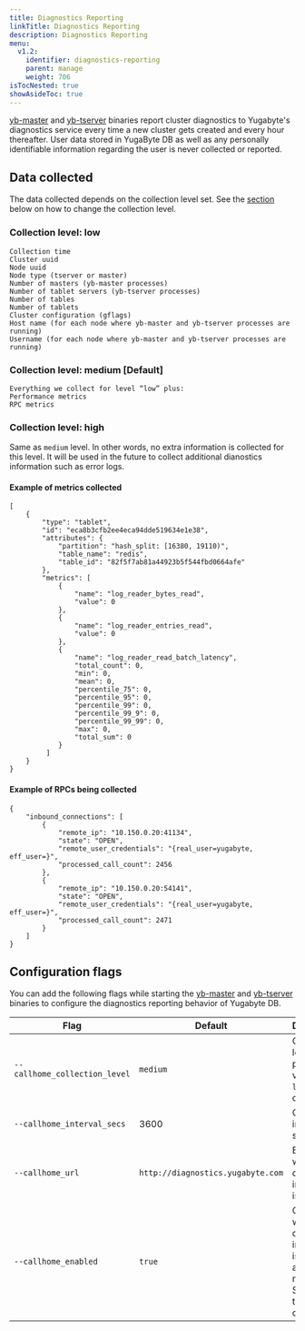 ```yaml
---
title: Diagnostics Reporting
linkTitle: Diagnostics Reporting
description: Diagnostics Reporting
menu:
  v1.2:
    identifier: diagnostics-reporting
    parent: manage
    weight: 706
isTocNested: true
showAsideToc: true
---
```


[yb-master](../../admin/yb-master/) and [yb-tserver](../../admin/yb-tserver/) binaries report cluster diagnostics to Yugabyte's diagnostics service every time a new cluster gets created and every hour thereafter. User data stored in YugaByte DB as well as any personally identifiable information regarding the user is never collected or reported.

## Data collected

The data collected depends on the collection level set. See the [section](#configuration-flags) below on how to change the collection level.

### Collection level: low

```
Collection time
Cluster uuid
Node uuid
Node type (tserver or master)
Number of masters (yb-master processes)
Number of tablet servers (yb-tserver processes)
Number of tables
Number of tablets
Cluster configuration (gflags)
Host name (for each node where yb-master and yb-tserver processes are running)
Username (for each node where yb-master and yb-tserver processes are running)
```

### Collection level: medium [Default]

```
Everything we collect for level “low” plus:
Performance metrics
RPC metrics
```


### Collection level: high
Same as `medium` level. In other words, no extra information is collected for this level. It will be used in the future to collect additional dianostics information such as error logs.

#### Example of metrics collected

```
[
    {
        "type": "tablet",
        "id": "eca8b3cfb2ee4eca94dde519634e1e38",
        "attributes": {
            "partition": "hash_split: [16380, 19110)",
            "table_name": "redis",
            "table_id": "82f5f7ab81a44923b5f544fbd0664afe"
        },
        "metrics": [
            {
                "name": "log_reader_bytes_read",
                "value": 0
            },
            {
                "name": "log_reader_entries_read",
                "value": 0
            },
            {
                "name": "log_reader_read_batch_latency",
                "total_count": 0,
                "min": 0,
                "mean": 0,
                "percentile_75": 0,
                "percentile_95": 0,
                "percentile_99": 0,
                "percentile_99_9": 0,
                "percentile_99_99": 0,
                "max": 0,
                "total_sum": 0
            }
         ]
    }
}
```

#### Example of RPCs being collected

```
{
    "inbound_connections": [
        {
            "remote_ip": "10.150.0.20:41134",
            "state": "OPEN",
            "remote_user_credentials": "{real_user=yugabyte, eff_user=}",
            "processed_call_count": 2456
        },
        {
            "remote_ip": "10.150.0.20:54141",
            "state": "OPEN",
            "remote_user_credentials": "{real_user=yugabyte, eff_user=}",
            "processed_call_count": 2471
        }
    ]
}
```

## Configuration flags

You can add the following flags while starting the [yb-master](../../admin/yb-master/) and [yb-tserver](../../admin/yb-tserver/) binaries to configure the diagnostics reporting behavior of Yugabyte DB.

Flag | Default | Description
----------------------|---------|------------------------
`--callhome_collection_level` |  `medium` | Collection level with possible values of `low`, `medium`, or `high`
`--callhome_interval_secs` | 3600 | Collection interval in seconds
`--callhome_url ` | `http://diagnostics.yugabyte.com` | Endpoint where diagnostics information is reported
`--callhome_enabled` | `true` | Controls whether diagnostics information is collected and reported. Set to `false` to disable collection.
